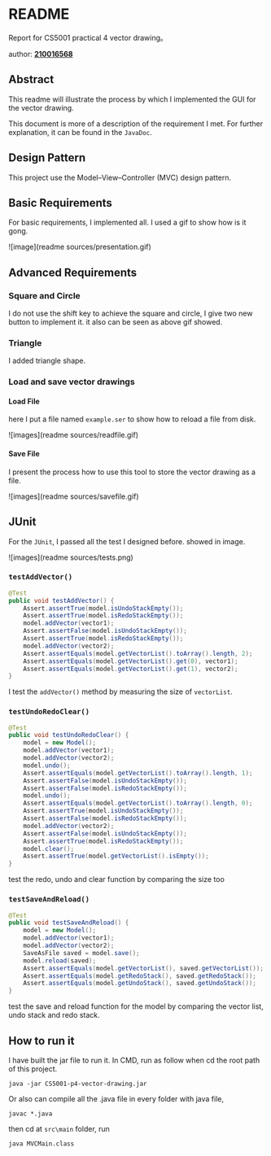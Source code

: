 # README

Report for CS5001 practical 4 vector drawing。

author: **[210016568](mailto:zg34@st-andrews.ac.uk)**

## Abstract

This readme will illustrate the process by which I implemented the GUI for the vector drawing.

This document is more of a description of the requirement I met. For further explanation, it can be found in the `JavaDoc`.

## Design Pattern

This project use the Model–View–Controller (MVC) design pattern. 

## Basic Requirements

For basic requirements, I implemented all. I used a gif to show how is it gong.

![image](readme sources/presentation.gif)

## Advanced Requirements

###  Square and Circle

I do not use the shift key to achieve the square and circle, I give two new button to implement it. it also can be seen as above gif showed.

### Triangle

I added triangle shape.

### Load and save vector drawings

#### Load File

here I put a file named `example.ser` to show how to reload a file from disk.

![images](readme sources/readfile.gif)

#### Save File

I present the process how to use this tool to store the vector drawing as a file.

![images](readme sources/savefile.gif)

## JUnit

For the `JUnit`, I passed all the test I designed before. showed in image.

![images](readme sources/tests.png)

### `testAddVector()`

```java
@Test
public void testAddVector() {
    Assert.assertTrue(model.isUndoStackEmpty());
    Assert.assertTrue(model.isRedoStackEmpty());
    model.addVector(vector1);
    Assert.assertFalse(model.isUndoStackEmpty());
    Assert.assertTrue(model.isRedoStackEmpty());
    model.addVector(vector2);
    Assert.assertEquals(model.getVectorList().toArray().length, 2);
    Assert.assertEquals(model.getVectorList().get(0), vector1);
    Assert.assertEquals(model.getVectorList().get(1), vector2);
}
```

I test the `addVector()` method by measuring the size of `vectorList`.

### `testUndoRedoClear()`

```java
@Test
public void testUndoRedoClear() {
    model = new Model();
    model.addVector(vector1);
    model.addVector(vector2);
    model.undo();
    Assert.assertEquals(model.getVectorList().toArray().length, 1);
    Assert.assertFalse(model.isUndoStackEmpty());
    Assert.assertFalse(model.isRedoStackEmpty());
    model.undo();
    Assert.assertEquals(model.getVectorList().toArray().length, 0);
    Assert.assertTrue(model.isUndoStackEmpty());
    Assert.assertFalse(model.isRedoStackEmpty());
    model.addVector(vector2);
    Assert.assertFalse(model.isUndoStackEmpty());
    Assert.assertTrue(model.isRedoStackEmpty());
    model.clear();
    Assert.assertTrue(model.getVectorList().isEmpty());
}
```

test the redo, undo and clear function by comparing the size too

### `testSaveAndReload()`

```java
@Test
public void testSaveAndReload() {
    model = new Model();
    model.addVector(vector1);
    model.addVector(vector2);
    SaveAsFile saved = model.save();
    model.reload(saved);
    Assert.assertEquals(model.getVectorList(), saved.getVectorList());
    Assert.assertEquals(model.getRedoStack(), saved.getRedoStack());
    Assert.assertEquals(model.getUndoStack(), saved.getUndoStack());
}
```

test the save and reload function for the model by comparing the vector list, undo stack and redo stack.

## How to run it

I have built the jar file to run it. In CMD, run as follow when cd the root path of this project.

```
java -jar CS5001-p4-vector-drawing.jar
```

Or also can compile all the .java file in every folder with java file,

```
javac *.java
```

then cd at `src\main` folder, run

```
java MVCMain.class
```

